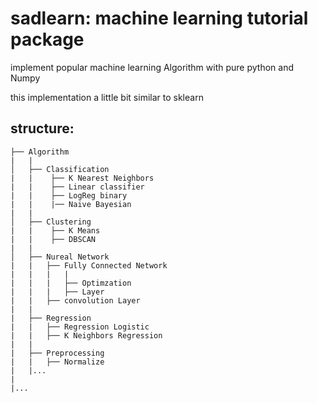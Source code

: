 # sadlearn: machine learning tutorial package

implement popular machine learning Algorithm with pure python and Numpy

this implementation a little bit similar to sklearn


## structure:

    ├── Algorithm   
    |   |
    │   ├── Classification           
    |   |    ├── K Nearest Neighbors
    |   |    ├── Linear classifier
    |   |    ├── LogReg binary
    |   |    |── Naive Bayesian
    |   |
    │   ├── Clustering           
    |   |    ├── K Means
    |   |    ├── DBSCAN
    |   |
    │   ├── Nureal Network    
    |   |   ├── Fully Connected Network
    |   |   |   |
    |   |   |   ├── Optimzation
    |   |   |   ├── Layer
    |   |   ├── convolution Layer
    |   |   
    |   ├── Regression
    |   |   ├── Regression Logistic
    |   |   ├── K Neighbors Regression
    |   |
    |   ├── Preprocessing
    |   |   ├── Normalize
    |   |...
    |
    |...
